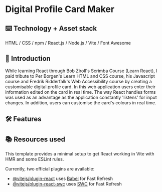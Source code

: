 # Digital Profile Card Maker

## ⌨️ Technology + Asset stack
HTML / CSS / npm / React.js / Node.js / Vite / Font Awesome

## 🍼 Introduction
While learning React through Bob Ziroll's Scrimba Course (Learn React), I paid tribute to Per Borgen's Learn HTML and CSS course, his Javascript course and Fredrik Ridderfalk's Web Accessibility course by creating a customisable digital profile card. In this web application users enter their information edited on the card in real time. The way React handles forms was used as an advantage as the application constantly 'listens' for input changes. In addition, users can customise the card's colours in real time.

## 🛠️ Features

## 📚 Resources used

This template provides a minimal setup to get React working in Vite with HMR and some ESLint rules.

Currently, two official plugins are available:

- [@vitejs/plugin-react](https://github.com/vitejs/vite-plugin-react/blob/main/packages/plugin-react/README.md) uses [Babel](https://babeljs.io/) for Fast Refresh
- [@vitejs/plugin-react-swc](https://github.com/vitejs/vite-plugin-react-swc) uses [SWC](https://swc.rs/) for Fast Refresh
